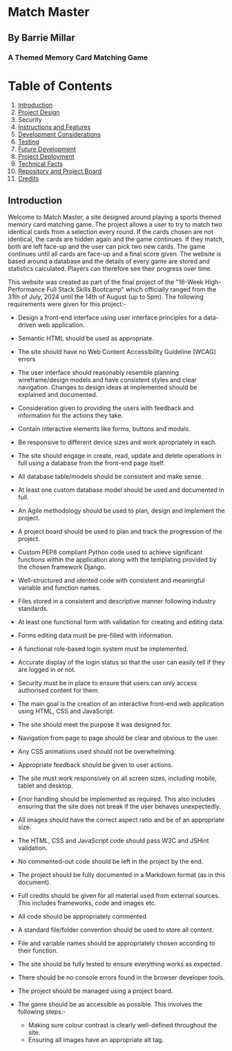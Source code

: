 #  Match Master
## By Barrie Millar
### A Themed Memory Card Matching Game

# Table of Contents

1. [Introduction](#introduction)
2. [Project Design](#design)
3. Security
2. [Instructions and Features](#instructions)
3. [Development Considerations](#development)
4. [Testing](#testing)
5. [Future Development](#future)
6. [Project Deployment](#deployment)
7. [Technical Facts](#technical-facts)
8. [Repository and Project Board](#repository)
9. [Credits](#credits)

## Introduction

Welcome to Match Master, a site designed around playing a sports themed memory card matching game. The project allows a user to try to match two identical cards from a selection every round. If the cards chosen are not identical, the cards are hidden again and the game continues. If they match, both are left face-up and the user can pick two new cards. The game continues until all cards are face-up and a final score given. The website is based around a database and the details of every game are stored and statistics calculated. Players can therefore see their progress over time.

This website was created as part of the final project of the "16-Week High-Performance Full Stack Skills Bootcamp" which officially ranged from the 31th of July, 2024 until the 14th of August (up to 5pm). The following requirements were given for this project:-

* Design a front-end interface using user interface principles for a data-driven web application.
* Semantic HTML should be used as appropriate.
* The site should have no Web Content Accessibility Guideline (WCAG) errors  
* The user interface should reasonably resemble planning wireframe/design models and have consistent styles and clear navigation. Changes to design ideas at implemented should be explained and documented.
* Consideration given to providing the users with feedback and information for the actions they take.
* Contain interactive elements like forms, buttons and modals.
* Be responsive to different device sizes and work apropriately in each.
* The site should engage in create, read, update and delete operations in full using a database from the front-end page itself.
* All database table/models should be consistent and make sense.
* At least one custom database model should be used and documented in full.
* An Agile methodology should be used to plan, design and implement the project.
* A project board should be used to plan and track the progression of the project.
* Custom PEP8 compliant Python code used to achieve significant functions within the application along with the templating provided by the chosen framework Django.
* Well-structured and idented code with consistent and meaningful variable and function names.
* Files stored in a consistent and descriptive manner following industry standards.
* At least one functional form with validation for creating and editing data.
* Forms editing data must be pre-filled with information.
* A functional role-based login system must be implemented. 
* Accurate display of the login status so that the user can easily tell if they are logged in or not.
* Security must be in place to ensure that users can only access authorised content for them.








* The main goal is the creation of an interactive front-end web application using HTML, CSS and JavaScript.
* The site should meet the purpose it was designed for.
* Navigation from page to page should be clear and obvious to the user.
* Any CSS animations used should not be overwhelming.
* Appropriate feedback should be given to user actions.
* The site must work responsively on all screen sizes, including mobile, tablet and desktop.
* Error handling should be implemented as required. This also includes ensuring that the site does not break if the user behaves unexpectedly.
* All images should have the correct aspect ratio and be of an appropriate size.
* The HTML, CSS and JavaScript code should pass W3C and JSHint validation.

* No commented-out code should be left in the project by the end.
* The project should be fully documented in a Markdown format (as in this document).
* Full credits should be given for all material used from external sources. This includes frameworks, code and images etc.
* All code should be appropriately commented.
* A standard file/folder convention should be used to store all content.
* File and variable names should be appropriately chosen according to their function.
* The site should be fully tested to ensure everything works as expected.
* There should be no console errors found in the browser developer tools.
* The project should be managed using a project board.
* The game should be as accessible as possible. This involves the following steps:-
    * Making sure colour contrast is clearly well-defined throughout the site.
    * Ensuring all images have an appropriate alt tag.